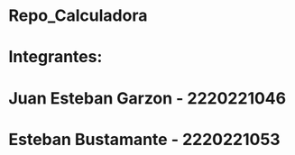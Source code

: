 # Repo_Calculadora
# Integrantes:
# Juan Esteban Garzon - 2220221046
# Esteban Bustamante - 2220221053

